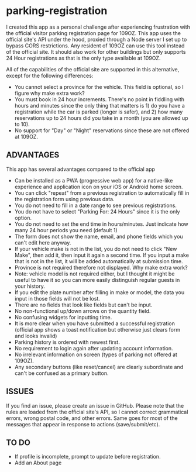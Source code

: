 # parking-registration

I created this app as a personal challenge after experiencing frustration with the official visitor parking registration page for 109OZ. This app uses the official site's API under the hood, proxied through a Node server I set up to bypass CORS restrictions. Any resident of 109OZ can use this tool instead of the official site. It should also work for other buildings but only supports 24 Hour registrations as that is the only type available at 109OZ.

All of the capabilities of the official site are supported in this alternative, except for the following differences:

- You cannot select a province for the vehicle. This field is optional, so I figure why make extra work?
- You must book in 24 hour increments. There's no point in fiddling with hours and minutes since the only thing that matters is 1) do you have a registration while the car is parked (longer is safer), and 2) how many reservations up to 24 hours did you take in a month (you are allowed up to 10).
- No support for "Day" or "Night" reservations since these are not offered at 109OZ.

## ADVANTAGES

This app has several advantages compared to the official app

- Can be installed as a PWA (progressive web app) for a native-like experience and application icon on your iOS or Android home screen.
- You can click "repeat" from a previous registration to automatically fill in the registration form using previous data.
- You do not need to fill in a date range to see previous registrations.
- You do not have to select "Parking For: 24 Hours" since it is the only option.
- You do not need to set the end time in hours/minutes. Just indicate how many 24 hour periods you need (default 1)
- The form does not show the name, email, and phone fields which you can't edit here anyway.
- If your vehicle make is not in the list, you do not need to click "New Make", then add it, then input it again a second time. If you input a make that is not in the list, it will be added automatically at submission time.
- Province is not required therefore not displayed. Why make extra work?
- Note: vehicle model is not required either, but I thought it might be useful to have it so you can more easily distinguish regular guests in your history.
- If you edit the plate number after filling in make or model, the data you input in those fields will not be lost.
- There are no fields that look like fields but can't be input.
- No non-functional up/down arrows on the quantity field.
- No confusing widgets for inputting time.
- It is more clear when you have submitted a successful registration (official app shows a toast notification but otherwise just clears form and looks invalid)
- Parking history is ordered with newest first.
- No requirement to login again after updating account information.
- No irrelevant information on screen (types of parking not offered at 109OZ).
- Any secondary buttons (like reset/cancel) are clearly subordinate and can't be confused as a primary button.

## ISSUES

If you find an issue, please create an issue in GitHub. Please note that the rules are loaded from the official site's API, so I cannot correct grammatical errors, wrong postal code, and other errors. Same goes for most of the messages that appear in response to actions (save/submit/etc).

## TO DO

- If profile is incomplete, prompt to update before registration.
- Add an About page
